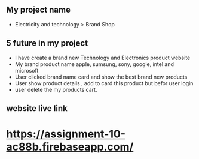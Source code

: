 ## My project name
- Electricity and technology > Brand Shop

## 5 future in my project
- I have create a brand new Technology and Electronics product website 
- My brand product name apple, sumsung, sony, google, intel and microsoft
- User clicked brand name card and show the best brand new products
- User show product details , add to card this product but befor user login
- user delete the my products cart.

## website live link
 # https://assignment-10-ac88b.firebaseapp.com/
